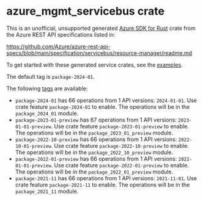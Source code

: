 # azure_mgmt_servicebus crate

This is an unofficial, unsupported generated [Azure SDK for Rust](https://github.com/Azure/azure-sdk-for-rust/tree/legacy) crate from the Azure REST API specifications listed in:

https://github.com/Azure/azure-rest-api-specs/blob/main/specification/servicebus/resource-manager/readme.md

To get started with these generated service crates, see the [examples](https://github.com/Azure/azure-sdk-for-rust/blob/legacy/services/README.md#examples).

The default tag is `package-2024-01`.

The following [tags](https://github.com/Azure/azure-sdk-for-rust/blob/legacy/services/tags.md) are available:

- `package-2024-01` has 66 operations from 1 API versions: `2024-01-01`. Use crate feature `package-2024-01` to enable. The operations will be in the `package_2024_01` module.
- `package-2023-01-preview` has 67 operations from 1 API versions: `2023-01-01-preview`. Use crate feature `package-2023-01-preview` to enable. The operations will be in the `package_2023_01_preview` module.
- `package-2022-10-preview` has 66 operations from 1 API versions: `2022-10-01-preview`. Use crate feature `package-2022-10-preview` to enable. The operations will be in the `package_2022_10_preview` module.
- `package-2022-01-preview` has 66 operations from 1 API versions: `2022-01-01-preview`. Use crate feature `package-2022-01-preview` to enable. The operations will be in the `package_2022_01_preview` module.
- `package-2021-11` has 66 operations from 1 API versions: `2021-11-01`. Use crate feature `package-2021-11` to enable. The operations will be in the `package_2021_11` module.